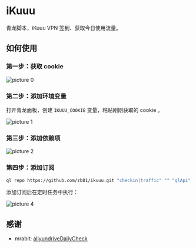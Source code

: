# iKuuu

青龙脚本，iKuuu VPN 签到、获取今日使用流量。

## 如何使用

### 第一步：获取 cookie

<img alt="picture 0" src="https://cdn.zb81.icu/7ab20c9677eb12cc96eff09fcab7ff893013300b37917a2f1671d6754f45af27.png" />  

### 第二步：添加环境变量

打开青龙面板，创建 `IKUUU_COOKIE` 变量，粘贴刚刚获取的 cookie 。

<img alt="picture 1" src="https://cdn.zb81.icu/9f8c548774819df773483785905169aa21adb9a4836d06af0af8eb8c4276eaac.png" />  

### 第三步：添加依赖项

<img alt="picture 2" src="https://cdn.zb81.icu/4c687674b765dcba0b1333532db886485e8de0d9d06d7578c4122c3e7024056e.png" />  

### 第四步：添加订阅

```sh
ql repo https://github.com/zb81/ikuuu.git "checkin|traffic" "" "qlApi"
```

添加订阅后在定时任务中执行：

<img alt="picture 4" src="https://cdn.zb81.icu/3bde21a7c6e07cd3e757705a3cc23df3c06885fe26579f502a86cfc74e2bbec8.png" />  


## 感谢

- mrabit: [aliyundriveDailyCheck](https://github.com/mrabit/aliyundriveDailyCheck)
